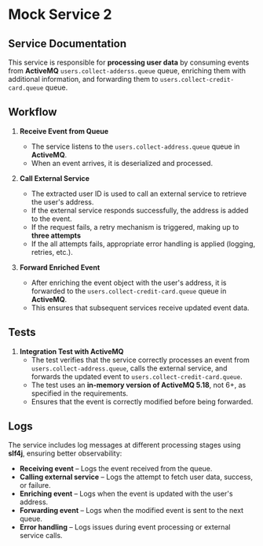 # Mock Service 2

## Service Documentation

This service is responsible for **processing user data** by consuming events from **ActiveMQ**
`users.collect-adderss.queue` queue, enriching them with
additional information, and forwarding them to  `users.collect-credit-card.queue` queue.

## Workflow

1. **Receive Event from Queue**
    - The service listens to the `users.collect-address.queue` queue in **ActiveMQ**.
    - When an event arrives, it is deserialized and processed.

2. **Call External Service**
    - The extracted user ID is used to call an external service to retrieve the user's address.
    - If the external service responds successfully, the address is added to the event.
    - If the request fails, a retry mechanism is triggered, making up to **three attempts**
    - If the all attempts fails, appropriate error handling is applied (logging, retries, etc.).

3. **Forward Enriched Event**
    - After enriching the event object with the user's address, it is forwarded to the `users.collect-credit-card.queue`
      queue in **ActiveMQ**.
    - This ensures that subsequent services receive updated event data.

## Tests

1. **Integration Test with ActiveMQ**
    - The test verifies that the service correctly processes an event from `users.collect-address.queue`, calls the
      external service, and forwards the updated event to `users.collect-credit-card.queue`.
    - The test uses an **in-memory version of ActiveMQ 5.18**, not 6+, as specified in the requirements.
    - Ensures that the event is correctly modified before being forwarded.

## Logs

The service includes log messages at different processing stages using **slf4j**, ensuring better observability:

- **Receiving event** – Logs the event received from the queue.
- **Calling external service** – Logs the attempt to fetch user data, success, or failure.
- **Enriching event** – Logs when the event is updated with the user's address.
- **Forwarding event** – Logs when the modified event is sent to the next queue.
- **Error handling** – Logs issues during event processing or external service calls.  
